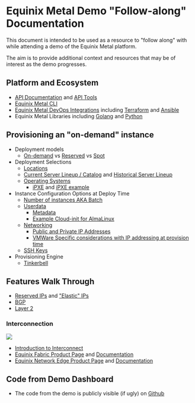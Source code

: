 # Equinix Metal Demo "Follow-along" Documentation

This document is intended to be used as a resource to "follow along" with while attending a demo of the Equinix Metal platform. 

The aim is to provide additional context and resources that may be of interest as the demo progresses.

## Platform and Ecosystem

- [API Documentation](https://metal.equinix.com/developers/api/) and [API Tools](https://metal.equinix.com/developers/guides/equinix-metal-api-with-postman/)
- [Equinix Metal CLI](https://metal.equinix.com/developers/docs/libraries/cli/)
- [Equinix Metal DevOps Integrations](https://metal.equinix.com/developers/docs/more-resources/devops/) including [Terraform](https://registry.terraform.io/providers/equinix/metal/latest) and [Ansible](https://github.com/equinix/ansible-collection-metal)
- Equinix Metal Libraries including [Golang](https://metal.equinix.com/developers/docs/libraries/go/) and [Python](https://metal.equinix.com/developers/docs/libraries/python/)

## Provisioning an "on-demand" instance

- Deployment models
	- [On-demand](https://metal.equinix.com/developers/docs/deploy/on-demand/) vs [Reserved](https://metal.equinix.com/developers/docs/deploy/reserved/) vs [Spot](https://metal.equinix.com/developers/docs/deploy/spot-market/)
- Deployment Selections
	- [Locations](https://metal.equinix.com/developers/docs/locations/locations-about/)
	- [Current Server Lineup / Catalog](https://metal.equinix.com/product/servers/) and [Historical Server Lineup](https://metal.equinix.com/developers/docs/servers/server-specs/)
	- [Operating Systems](https://metal.equinix.com/developers/docs/operating-systems/)
		- [iPXE](https://metal.equinix.com/developers/docs/operating-systems/custom-ipxe/) and [iPXE example](https://metal.equinix.com/developers/guides/smart-os/)
- Instance Configuration Options at Deploy Time
	- [Number of instances AKA Batch](https://metal.equinix.com/developers/docs/deploy/batch-deployment/)
	- [Userdata](https://metal.equinix.com/developers/docs/servers/user-data/)
		- [Metadata](https://metal.equinix.com/developers/docs/servers/metadata/)
		- [Example Cloud-init for AlmaLinux](https://github.com/dlotterman/metal_code_snippets/blob/main/boiler_plate_cloud_inits/alma_linux_8_5.yaml)
	- [Networking](https://metal.equinix.com/developers/docs/networking/)
		- [Public and Private IP Addresses](https://metal.equinix.com/developers/docs/networking/ip-addresses/)
		- [VMWare Specific considerations with IP addressing at provision time](https://metal.equinix.com/developers/guides/vmware-esxi/#esxi-networking)
	- [SSH Keys](https://metal.equinix.com/developers/docs/accounts/ssh-keys/)
- Provisioning Engine
	- [Tinkerbell](https://tinkerbell.org/)

## Features Walk Through

- [Reserved IPs](https://metal.equinix.com/developers/docs/networking/reserve-public-ipv4s/) and ["Elastic" IPs](https://metal.equinix.com/developers/docs/networking/elastic-ips/)
- [BGP](https://metal.equinix.com/developers/docs/bgp/)
- [Layer 2](https://metal.equinix.com/developers/docs/layer2-networking/overview/)

### Interconnection

![](https://s3.wasabisys.com/metalstaticassets/interconnect.JPG)

- [Introduction to Interconnect](https://metal.equinix.com/developers/docs/equinix-interconnect/introduction/) 
- [Equinix Fabric Product Page](https://www.equinix.com/interconnection-services/equinix-fabric) and [Documentation](https://docs.equinix.com/en-us/Content/Interconnection/Fabric/Fabric-landing-main.htm)
- [Equinix Network Edge Product Page](https://edgeservices.equinix.com/) and [Documentation](https://docs.equinix.com/en-us/Content/Interconnection/NE/landing-pages/NE-landing-main.htm)

## Code from Demo Dashboard
- The code from the demo is publicly  visible (if ugly) on [Github](https://github.com/dlotterman/metal_benchmark_demo)
